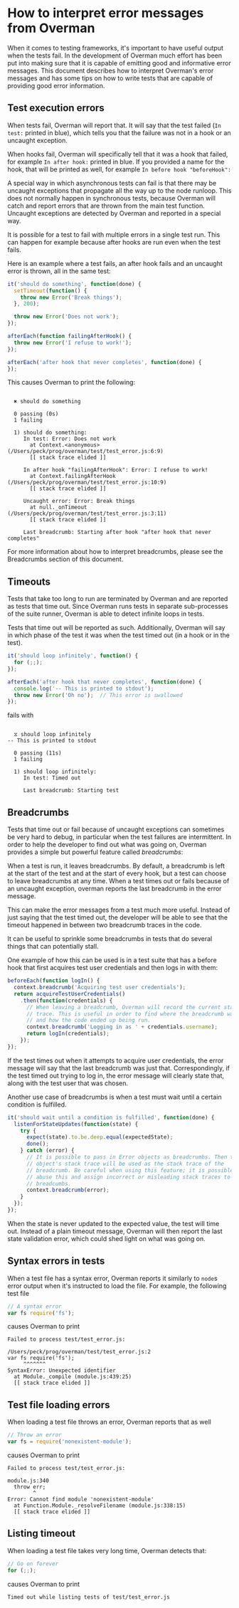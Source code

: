 # How to interpret error messages from Overman

When it comes to testing frameworks, it's important to have useful output when the tests fail. In the development of Overman much effort has been put into making sure that it is capable of emitting good and informative error messages. This document describes how to interpret Overman's error messages and has some tips on how to write tests that are capable of providing good error information.


## Test execution errors

When tests fail, Overman will report that. It will say that the test failed (`In test:` printed in blue), which tells you that the failure was not in a hook or an uncaught exception.

When hooks fail, Overman will specifically tell that it was a hook that failed, for example `In after hook:` printed in blue. If you provided a name for the hook, that will be printed as well, for example `In before hook "beforeHook":`

A special way in which asynchronous tests can fail is that there may be uncaught exceptions that propagate all the way up to the node runloop. This does not normally happen in synchronous tests, because Overman will catch and report errors that are thrown from the main test function. Uncaught exceptions are detected by Overman and reported in a special way.

It is possible for a test to fail with multiple errors in a single test run. This can happen for example because after hooks are run even when the test fails.

Here is an example where a test fails, an after hook fails and an uncaught error is thrown, all in the same test:

```javascript
it('should do something', function(done) {
  setTimeout(function() {
    throw new Error('Break things');
  }, 200);

  throw new Error('Does not work');
});

afterEach(function failingAfterHook() {
  throw new Error('I refuse to work!');
});

afterEach('after hook that never completes', function(done) {
});
```

This causes Overman to print the following:

```

  ✖ should do something

  0 passing (0s)
  1 failing

  1) should do something:
     In test: Error: Does not work
       at Context.<anonymous> (/Users/peck/prog/overman/test/test_error.js:6:9)
       [[ stack trace elided ]]

     In after hook "failingAfterHook": Error: I refuse to work!
       at Context.failingAfterHook (/Users/peck/prog/overman/test/test_error.js:10:9)
       [[ stack trace elided ]]

     Uncaught error: Error: Break things
       at null._onTimeout (/Users/peck/prog/overman/test/test_error.js:3:11)
       [[ stack trace elided ]]

     Last breadcrumb: Starting after hook "after hook that never completes"

```

For more information about how to interpret breadcrumbs, please see the Breadcrumbs section of this document.


## Timeouts

Tests that take too long to run are terminated by Overman and are reported as tests that time out. Since Overman runs tests in separate sub-processes of the suite runner, Overman is able to detect infinite loops in tests.

Tests that time out will be reported as such. Additionally, Overman will say in which phase of the test it was when the test timed out (in a hook or in the test).

```javascript
it('should loop infinitely', function() {
  for (;;);
});

afterEach('after hook that never completes', function(done) {
  console.log('-- This is printed to stdout');
  throw new Error('Oh no');  // This error is swallowed
});
```

fails with

```

  ⧖ should loop infinitely
-- This is printed to stdout

  0 passing (11s)
  1 failing

  1) should loop infinitely:
     In test: Timed out

     Last breadcrumb: Starting test

```


## Breadcrumbs

Tests that time out or fail because of uncaught exceptions can sometimes be very hard to debug, in particular when the test failures are intermittent. In order to help the developer to find out what was going on, Overman provides a simple but powerful feature called *breadcrumbs*:

When a test is run, it leaves breadcrumbs. By default, a breadcrumb is left at the start of the test and at the start of every hook, but a test can choose to leave breadcrumbs at any time. When a test times out or fails because of an uncaught exception, overman reports the last breadcrumb in the error message.

This can make the error messages from a test much more useful. Instead of just saying that the test timed out, the developer will be able to see that the timeout happened in between two breadcrumb traces in the code.

It can be useful to sprinkle some breadcrumbs in tests that do several things that can potentially stall.

One example of how this can be used is in a test suite that has a before hook that first acquires test user credentials and then logs in with them:

```javascript
beforeEach(function logIn() {
  context.breadcrumb('Acquiring test user credentials');
  return acquireTestUserCredentials()
    .then(function(credentials) {
      // When leaving a breadcrumb, Overman will record the current stack
      // trace. This is useful in order to find where the breadcrumb was left
      // and how the code ended up being run.
      context.breadcrumb('Logging in as ' + credentials.username);
      return logIn(credentials);
    });
});
```

If the test times out when it attempts to acquire user credentials, the error message will say that the last breadcrumb was just that. Correspondingly, if the test timed out trying to log in, the error message will clearly state that, along with the test user that was chosen.

Another use case of breadcrumbs is when a test must wait until a certain condition is fulfilled.

```javascript
it('should wait until a condition is fulfilled', function(done) {
  listenForStateUpdates(function(state) {
    try {
      expect(state).to.be.deep.equal(expectedState);
      done();
    } catch (error) {
      // It is possible to pass in Error objects as breadcrumbs. Then the error
      // object's stack trace will be used as the stack trace of the
      // breadcrumb. Be careful when using this feature; it is possible to
      // abuse this and assign incorrect or misleading stack traces to
      // breadcumbs.
      context.breadcrumb(error);
    }
  });
});
```

When the state is never updated to the expected value, the test will time out. Instead of a plain timeout message, Overman will then report the last state validation error, which could shed light on what was going on.


## Syntax errors in tests

When a test file has a syntax error, Overman reports it similarly to `node`s error output when it's instructed to load the file. For example, the following test file

```javascript
// A syntax error
var fs require('fs');
```

causes Overman to print

```
Failed to process test/test_error.js:

/Users/peck/prog/overman/test/test_error.js:2
var fs require('fs');
     ^^^^^^^
SyntaxError: Unexpected identifier
  at Module._compile (module.js:439:25)
  [[ stack trace elided ]]
```


## Test file loading errors

When loading a test file throws an error, Overman reports that as well

```javascript
// Throw an error
var fs = require('nonexistent-module');
```

causes Overman to print

```
Failed to process test/test_error.js:

module.js:340
  throw err;
        ^
Error: Cannot find module 'nonexistent-module'
  at Function.Module._resolveFilename (module.js:338:15)
  [[ stack trace elided ]]
```


## Listing timeout

When loading a test file takes very long time, Overman detects that:

```javascript
// Go on forever
for (;;);
```

causes Overman to print

```
Timed out while listing tests of test/test_error.js
```